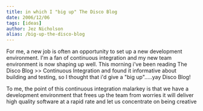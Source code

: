 ```yaml
---
title: in which I "big up" The Disco Blog
date: 2006/12/06
tags: [ideas]
author: Jez Nicholson
alias: /big-up-the-disco-blog
---
```

For me, a new job is often an opportunity to set up a new development environment. I'm a fan of continuous integration and my new team environment is now shaping up well. This morning i've been reading The Disco Blog >> Continuous Integration and found it informative about building and testing, so I thought that i'd give a "big up".....yay Disco Blog!

To me, the point of this continuous integration malarkey is that we have a development environment that frees up the team from worries it will deliver high quality software at a rapid rate and let us concentrate on being creative